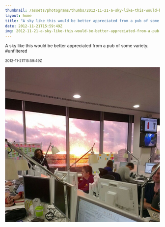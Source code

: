 ```yaml
---
thumbnail: /assets/photograms/thumbs/2012-11-21-a-sky-like-this-would-be-better-appreciated-from-a-pub-of-some-variety---unfiltered.png
layout: home
title: "A sky like this would be better appreciated from a pub of some variety. #unfiltered"
date: 2012-11-21T15:59:49Z
img: 2012-11-21-a-sky-like-this-would-be-better-appreciated-from-a-pub-of-some-variety---unfiltered.jpg
---
```


A sky like this would be better appreciated from a pub of some variety. #unfiltered

<small>2012-11-21T15:59:49Z</small>

![A sky like this would be better appreciated from a pub of some variety. #unfiltered](/assets/photograms/original/2012-11-21-a-sky-like-this-would-be-better-appreciated-from-a-pub-of-some-variety---unfiltered.jpg)
